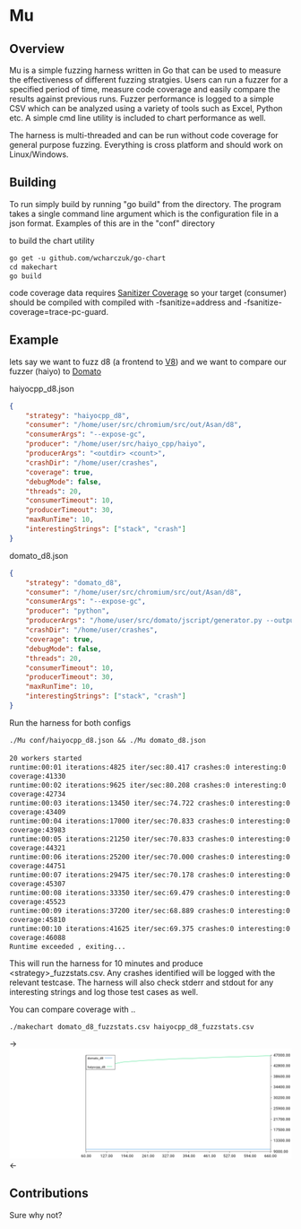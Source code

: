 
# Mu


## Overview

Mu is a simple fuzzing harness written in Go that can be used to measure the effectiveness of different fuzzing stratgies. Users can run a fuzzer for a specified period of time, measure code coverage and easily compare the results against previous runs. Fuzzer performance is logged to a simple CSV which can be analyzed using a variety of tools such as Excel, Python etc. A simple cmd line utility is included to chart performance as well. 

The harness is multi-threaded and can be run without code coverage for general purpose fuzzing. Everything is cross platform and should work on Linux/Windows.  


## Building
To run simply build by running "go build" from the directory.
The program takes a single command line argument which is the configuration file in a json format. Examples of this are in the "conf" directory

to build the chart utility 
```
go get -u github.com/wcharczuk/go-chart
cd makechart
go build
```

code coverage data requires [Sanitizer Coverage](https://clang.llvm.org/docs/SanitizerCoverage.html) so your target (consumer) should be compiled with compiled with -fsanitize=address and -fsanitize-coverage=trace-pc-guard. 

## Example
lets say we want to fuzz d8 (a frontend to [V8](https://v8.dev/)) and we want to compare our fuzzer (haiyo) to [Domato](https://github.com/googleprojectzero/domato)

haiyocpp_d8.json

```json
{
    "strategy": "haiyocpp_d8",
    "consumer": "/home/user/src/chromium/src/out/Asan/d8",
    "consumerArgs": "--expose-gc",
    "producer": "/home/user/src/haiyo_cpp/haiyo",
    "producerArgs": "<outdir> <count>",
    "crashDir": "/home/user/crashes",
    "coverage": true,
    "debugMode": false,
    "threads": 20,
    "consumerTimeout": 10,
    "producerTimeout": 30,
    "maxRunTime": 10,
    "interestingStrings": ["stack", "crash"]
}
```


domato_d8.json
```json
{
    "strategy": "domato_d8",
    "consumer": "/home/user/src/chromium/src/out/Asan/d8",
    "consumerArgs": "--expose-gc",
    "producer": "python",
    "producerArgs": "/home/user/src/domato/jscript/generator.py --output_dir <outdir> --no_of_files <count> ",
    "crashDir": "/home/user/crashes",
    "coverage": true,
    "debugMode": false,
    "threads": 20,
    "consumerTimeout": 10,
    "producerTimeout": 30,
    "maxRunTime": 10,
    "interestingStrings": ["stack", "crash"]
}
```

Run the harness for both configs

```
./Mu conf/haiyocpp_d8.json && ./Mu domato_d8.json

20 workers started
runtime:00:01 iterations:4825 iter/sec:80.417 crashes:0 interesting:0 coverage:41330
runtime:00:02 iterations:9625 iter/sec:80.208 crashes:0 interesting:0 coverage:42734
runtime:00:03 iterations:13450 iter/sec:74.722 crashes:0 interesting:0 coverage:43409
runtime:00:04 iterations:17000 iter/sec:70.833 crashes:0 interesting:0 coverage:43983
runtime:00:05 iterations:21250 iter/sec:70.833 crashes:0 interesting:0 coverage:44321
runtime:00:06 iterations:25200 iter/sec:70.000 crashes:0 interesting:0 coverage:44751
runtime:00:07 iterations:29475 iter/sec:70.178 crashes:0 interesting:0 coverage:45307
runtime:00:08 iterations:33350 iter/sec:69.479 crashes:0 interesting:0 coverage:45523
runtime:00:09 iterations:37200 iter/sec:68.889 crashes:0 interesting:0 coverage:45810
runtime:00:10 iterations:41625 iter/sec:69.375 crashes:0 interesting:0 coverage:46088
Runtime exceeded , exiting...

```

This will run the harness for 10 minutes and produce \<strategy>_fuzzstats.csv. Any crashes identified will be logged with the relevant testcase. The harness will also check stderr and stdout for any interesting strings and log those test cases as well. 

You can compare coverage with ..

```
./makechart domato_d8_fuzzstats.csv haiyocpp_d8_fuzzstats.csv
```
->![Chart Output](https://raw.githubusercontent.com/JohnathanNorman/Mu/master/makechart/output.png "Chart")<-


## Contributions
Sure why not?
